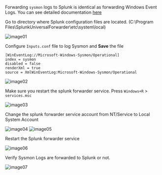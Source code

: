 Forwarding `sysmon` logs to Splunk is identical as forwarding Windows Event Logs. You can see detailed documentation [here](https://github.com/MyatKyawKaung/SIEM-Lab/blob/main/Log%20Forwarding/Forwarding%20Windows%20Event%20Logs.md)

Go to directory where Splunk configuration files are located. (C:\\Program Files\\SplunkUniversalForwarder\\etc\\system\\local)

![image01](https://github.com/user-attachments/assets/c6bebe7b-b0f2-4819-9a74-366941b43a20)

Configure `Inputs.conf` file to log Sysmon and **Save** the file
```
[WinEventLog://Microsoft-Windows-Sysmon/Operational]
index = sysmon
disabled = false
renderXml = true
source = XmlWinEventLog:Microsoft-Windows-Sysmon/Operational
```
![image02](https://github.com/user-attachments/assets/fefdba6f-8d8f-447f-8aaf-51850e1df151)

Make sure you restart the splunk forwarder service. Press `Windows+R` > `services.msc`

![image03](https://github.com/user-attachments/assets/dba73cbb-78d1-4c38-8955-f7567b4f1f6c)

Change the splunk forwarder service account from NT/Service to Local System Account

![image04](https://github.com/user-attachments/assets/551415dd-2c40-4e2f-980f-93979a57b937)
![image05](https://github.com/user-attachments/assets/8dfa914a-bdae-4d94-9542-5ccae060e56e)

Restart the Splunk forwarder service

![image06](https://github.com/user-attachments/assets/298e3027-697a-43a2-84e9-e9823359a735)

Verify Sysmon Logs are forwarded to Splunk or not.

![image07](https://github.com/user-attachments/assets/e88515a3-d6c5-443e-8bfe-0a2c88031a62)
